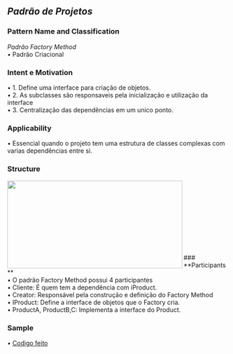 ## *Padrão de Projetos* <br />
### **Pattern Name and Classification** <br />
*Padrão Factory Method* <br />
  •	Padrão Criacional <br />

### **Intent e Motivation** <br />
  •	1. Define uma interface para criação de objetos. <br />
  •	2. As subclasses são responsaveis pela inicialização e utilização da interface<br />
  •	3. Centralização das dependências em um unico ponto. <br />

### **Applicability** <br />
  •	Essencial quando o projeto tem uma estrutura de classes complexas com varias dependências entre si.

### **Structure** <br />
<img align="left" width="400" height="200" src="https://upload.wikimedia.org/wikipedia/commons/thumb/e/ed/Factory_Method_UML_class_diagram.png/400px-Factory_Method_UML_class_diagram.png"> <br />

<br />
<br />
<br />
<br />
<br />
<br />
<br />
<br />
### **Participants** <br />
  • O padrão Factory Method possui 4 participantes<br />
  • Cliente: É quem tem a dependência com iProduct.<br />
  • Creator: Responsável pela construção e definição do Factory Method<br />
  • IProduct: Define a interface de objetos que o Factory cria.<br />
  • ProductA, ProductB,C: Implementa a interface do Product.<br />
  

### **Sample**
•	[Codigo feito](https://github.com/Gust2610/ProgramaaoAvancada/tree/Gust2610-patch-FC/FactoryMethod)<br />

